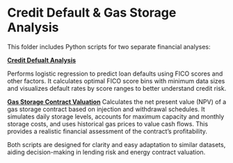 # Credit Default & Gas Storage Analysis
This folder includes Python scripts for two separate financial analyses:

**[Credit Defualt Analysis](/Credit_default_regression_and_binning.ipynb)**

Performs logistic regression to predict loan defaults using FICO scores and other factors. It calculates optimal FICO score bins with minimum data sizes and visualizes default rates by score ranges to better understand credit risk.

**[Gas Storage Contract Valuation](notebooks/Credit_default_regression_and_binning.ipynb)**
Calculates the net present value (NPV) of a gas storage contract based on injection and withdrawal schedules. It simulates daily storage levels, accounts for maximum capacity and monthly storage costs, and uses historical gas prices to value cash flows. This provides a realistic financial assessment of the contract’s profitability.

Both scripts are designed for clarity and easy adaptation to similar datasets, aiding decision-making in lending risk and energy contract valuation.
